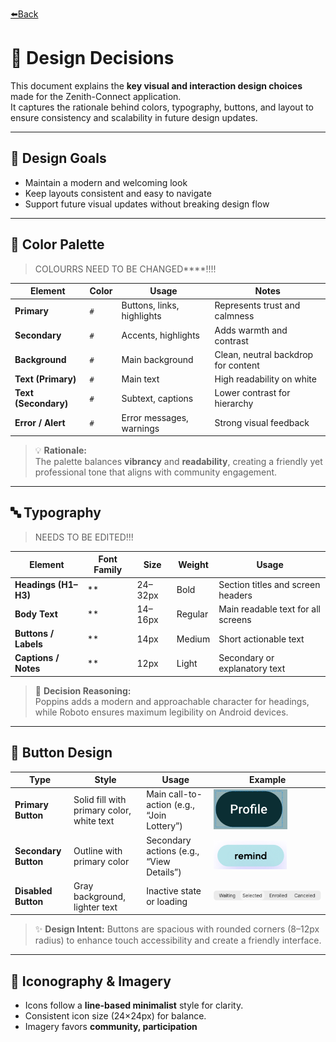 [⬅️Back](../UI-design/ui-main.md)
# 🎨 Design Decisions

This document explains the **key visual and interaction design choices** made for the Zenith-Connect application.  
It captures the rationale behind colors, typography, buttons, and layout to ensure consistency and scalability in future design updates.

---

## 🎯 Design Goals

- Maintain a modern and welcoming look  
- Keep layouts consistent and easy to navigate  
- Support future visual updates without breaking design flow

---

## 🎨 Color Palette
> COLOURRS NEED TO BE CHANGED****!!!!

| Element | Color | Usage | Notes |
|----------|--------|--------|-------|
| **Primary** | `#` | Buttons, links, highlights | Represents trust and calmness |
| **Secondary** | `#` | Accents, highlights | Adds warmth and contrast |
| **Background** | `#` | Main background | Clean, neutral backdrop for content |
| **Text (Primary)** | `#` | Main text | High readability on white |
| **Text (Secondary)** | `#` | Subtext, captions | Lower contrast for hierarchy |
| **Error / Alert** | `#` | Error messages, warnings | Strong visual feedback |

> 💡 **Rationale:**  
> The palette balances **vibrancy** and **readability**, creating a friendly yet professional tone that aligns with community engagement.

---

## 🔤 Typography
> NEEDS TO BE EDITED!!!

| Element | Font Family | Size | Weight | Usage |
|----------|--------------|------|---------|--------|
| **Headings (H1–H3)** | ** | 24–32px | Bold | Section titles and screen headers |
| **Body Text** | ** | 14–16px | Regular | Main readable text for all screens |
| **Buttons / Labels** | ** | 14px | Medium | Short actionable text |
| **Captions / Notes** | ** | 12px | Light | Secondary or explanatory text |

> 🧠 **Decision Reasoning:**  
> Poppins adds a modern and approachable character for headings, while Roboto ensures maximum legibility on Android devices.

---

## 🔘 Button Design

| Type | Style | Usage | Example |
|------|--------|--------|---------|
| **Primary Button** | Solid fill with primary color, white text | Main call-to-action (e.g., “Join Lottery”) | ![Primary Button](./images_OR_assets/primary%20button.PNG) |
| **Secondary Button** | Outline with primary color | Secondary actions (e.g., “View Details”) | ![Secondary Button](./images_OR_assets/secondary%20buton.PNG) |
| **Disabled Button** | Gray background, lighter text | Inactive state or loading | ![Disabled Button](./images_OR_assets/disabled%20button.PNG) |

> ✨ **Design Intent:** Buttons are spacious with rounded corners (8–12px radius) to enhance touch accessibility and create a friendly interface.

---

## 🧩 Iconography & Imagery

- Icons follow a **line-based minimalist** style for clarity.
- Consistent icon size (24×24px) for balance.
- Imagery favors **community, participation**
